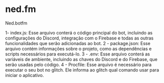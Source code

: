 # ned.fm
Ned.botfm



1- index.js: Esse arquivo conterá o código principal do bot, incluindo as configurações do Discord, integração com o Firebase e todas as outras funcionalidades que serão adicionadas ao bot.
2 - package.json: Esse arquivo contém informações sobre o projeto, como as dependências e scripts necessários para executá-lo.
3 - .env: Esse arquivo conterá as variáveis de ambiente, incluindo as chaves do Discord e do Firebase, que serão usadas pelo código.
4 - Procfile: Esse arquivo é necessário para executar o seu bot no glitch. Ele informa ao glitch qual comando usar para iniciar o aplicativo.
